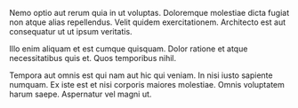 Nemo optio aut rerum quia in ut voluptas. Doloremque molestiae dicta fugiat non atque alias repellendus. Velit quidem exercitationem. Architecto est aut consequatur ut ut ipsum veritatis.
 Illo enim aliquam et est cumque quisquam. Dolor ratione et atque necessitatibus quis et. Quos temporibus nihil.
 Tempora aut omnis est qui nam aut hic qui veniam. In nisi iusto sapiente numquam. Ex iste est et nisi corporis maiores molestiae. Omnis voluptatem harum saepe. Aspernatur vel magni ut.